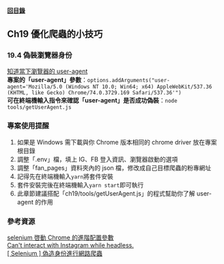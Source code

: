 #### [回目錄](../README.md)

## Ch19 優化爬蟲的小技巧

### 19.4 偽裝瀏覽器身份

[知道當下瀏覽器的 user-agent](https://gs.statcounter.com/detect)  
**專案的「user-agent」參數**：`options.addArguments("user-agent='Mozilla/5.0 (Windows NT 10.0; Win64; x64) AppleWebKit/537.36 (KHTML, like Gecko) Chrome/74.0.3729.169 Safari/537.36'")`  
**可在終端機輸入指令來確認「user-agent」是否成功偽裝**：`node tools/getUserAgent.js`

### 專案使用提醒

1. 如果是 Windows 需下載與你 Chrome 版本相同的 chrome driver 放在專案根目錄
2. 調整「.env」檔，填上 IG、FB 登入資訊、瀏覽器啟動的選項
3. 調整「fan_pages」資料夾內的 json 檔，修改成自己目標爬蟲的粉專網址
4. 記得先在終端機輸入`yarn`將套件安裝
5. 套件安裝完後在終端機輸入`yarn start`即可執行
6. 此章節建議搭配「ch19/tools/getUserAgent.js」的程式幫助你了解 user-agent 的作用

### 參考資源

[selenium 啓動 Chrome 的進階配置參數](https://stackoverflow.max-everyday.com/2019/12/selenium-chrome-options/)  
[Can't interact with Instagram while headless.](https://github.com/puppeteer/puppeteer/issues/6318)  
[[ Selenium ] 偽造身份進行網路爬蟲](https://hardliver.blogspot.com/2018/04/selenium.html)
